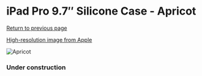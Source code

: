 # iPad Pro 9.7″ Silicone Case - Apricot

[Return to previous page](/ipad_pro97)

[High-resolution image from Apple](https://store.storeimages.cdn-apple.com/8756/as-images.apple.com/is/MM262?wid=4500&hei=4500&fmt=png)

<div style="width: 384px"><img src="/everysource/MM262.png" alt="Apricot"></div>

### Under construction
